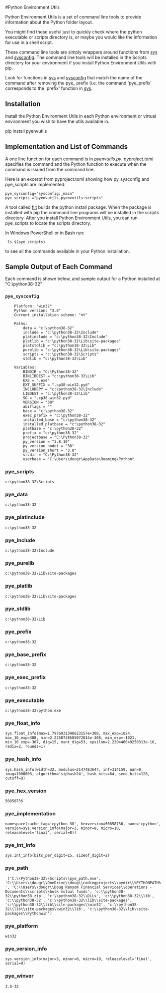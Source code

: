 #Python Environment Utils

Python Environment Utils is a set of command line
tools to provide information about the Python folder layout.

You might find these useful just to quickly check where the 
python executable or scripts directory is, or maybe 
you would like the information for use in a shell script.

These command line tools are simply wrappers around functions
from [sys](https://docs.python.org/3/library/sys.html) and
[sysconfig](https://docs.python.org/3/library/sysconfig.html).  The command line tools
will be installed in the Scripts directory for your environment if you install Python Environment Utils
with pip.

Look for functions in [sys](https://docs.python.org/3/library/sys.html) and
[sysconfig](https://docs.python.org/3/library/sysconfig.html) that match the name of the command
after removing the pye_ prefix (i.e. the command 'pye_prefix' corresponds to the 'prefix' function in [sys](https://docs.python.org/3/library/sys.html]).

## Installation
Install the Python Environment Utils  in each Python environment or virtual
environment you wish to have the utils available in.

pip install pyenvutils

## Implementation and List of Commands
A one line function for each command is in *pyenvutils.py*.
*pyproject.toml* specifies the command and the Python function to execute
when the command is issued from the command line.

Here is an excerpt from pyproject.toml showing how py_sysconfig and pye_scripts are implemented:
```[tool.flit.scripts]
pye_sysconfig="sysconfig:_main"
pye_scripts ="pyenvutils.pyenvutils:scripts"
```

A tool called [flit](https://flit.readthedocs.io/en/latest/) builds the
python install package. When  the package is installed with pip the command
line programs will be installed in the scripts directory.  After you install 
Python Environment Utils, you can run pye_scripts to locate the scripts directory.

In Windows PowerShell or in Bash run:

` ls $(pye_scripts)` 

to see all the commands available in your Python installation.


 


## Sample Output of Each Command
Each command is shown below, and sample output for a Python installed at "C:\python38-32"
### `pye_sysconfig`
```    
    Platform: "win32"
    Python version: "3.8"
    Current installation scheme: "nt"
    
    Paths: 
        data = "c:\python38-32"
        include = "c:\python38-32\Include"
        platinclude = "c:\python38-32\Include"
        platlib = "c:\python38-32\Lib\site-packages"
        platstdlib = "c:\python38-32\Lib"
        purelib = "c:\python38-32\Lib\site-packages"
        scripts = "c:\python38-32\Scripts"
        stdlib = "c:\python38-32\Lib"
    
    Variables: 
        BINDIR = "C:\Python38-32"
        BINLIBDEST = "c:\python38-32\Lib"
        EXE = ".exe"
        EXT_SUFFIX = ".cp38-win32.pyd"
        INCLUDEPY = "c:\python38-32\Include"
        LIBDEST = "c:\python38-32\Lib"
        SO = ".cp38-win32.pyd"
        VERSION = "38"
        abiflags = ""
        base = "c:\python38-32"
        exec_prefix = "c:\python38-32"
        installed_base = "c:\python38-32"
        installed_platbase = "c:\python38-32"
        platbase = "c:\python38-32"
        prefix = "c:\python38-32"
        projectbase = "C:\Python38-32"
        py_version = "3.8.10"
        py_version_nodot = "38"
        py_version_short = "3.8"
        srcdir = "C:\Python38-32"
        userbase = "C:\Users\dougr\AppData\Roaming\Python" 
``` 


### pye_scripts

 ```c:\python38-32\Scripts```
 
### pye_data
```c:\python38-32```

### pye_platinclude 
```c:\python38-32```

### pye_include
```c:\python38-32\Include```

### pye_purelib
 ```c:\python38-32\Lib\site-packages```

### pye_platlib 
```c:\python38-32\Lib\site-packages```

### pye_stdlib
```c:\python38-32\Lib```

### pye_prefix  
```c:\python38-32```

### pye_base_prefix  
```c:\python38-32```

### pye_exec_prefix 
```c:\python38-32```

### pye_executable  
```c:\python38-32\python.exe```

### pye_float_info 
```sys.float_info(max=1.7976931348623157e+308, max_exp=1024, max_10_exp=308, min=2.2250738585072014e-308, min_exp=-1021, min_10_exp=-307, dig=15, mant_dig=53, epsilon=2.220446049250313e-16, radix=2, rounds=1)```

### pye_hash_info 
```sys.hash_info(width=32, modulus=2147483647, inf=314159, nan=0, imag=1000003, algorithm='siphash24', hash_bits=64, seed_bits=128, cutoff=0)```

### pye_hex_version
```50858736```

### pye_implementation
```namespace(cache_tag='cpython-38', hexversion=50858736, name='cpython', version=sys.version_info(major=3, minor=8, micro=10, releaselevel='final', serial=0))```

### pye_int_info
```sys.int_info(bits_per_digit=15, sizeof_digit=2)```

### pye_path
``` ['C:\\Python38-32\\Scripts\\pye_path.exe', 'C:\\Users\\dougr\\OneDrive\\doug\\codingprojects\\pydir\\%PYTHONPATH%', 'C:\\Users\\dougr\\Doug Ransom Financial Services\\operations - Documents\\scripts\\bulk mutual funds', 'c:\\python38-32\\python38.zip', 'c:\\python38-32\\DLLs', 'c:\\python38-32\\lib', 'c:\\python38-32', 'c:\\python38-32\\lib\\site-packages', 'c:\\python38-32\\lib\\site-packages\\win32', 'c:\\python38-32\\lib\\site-packages\\win32\\lib', 'c:\\python38-32\\lib\\site-packages\\Pythonwin']```
 
### pye_platform
```win32 ```

### pye_version_info
```sys.version_info(major=3, minor=8, micro=10, releaselevel='final', serial=0)```

### pye_winver 
```3.8-32```


